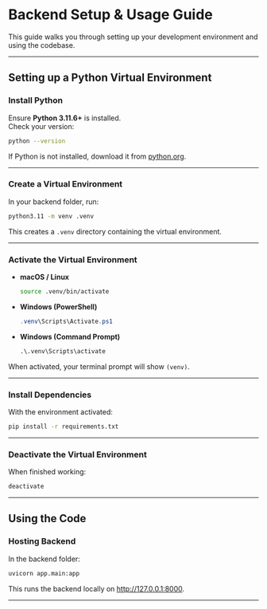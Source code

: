 # Backend Setup & Usage Guide

This guide walks you through setting up your development environment and using the codebase.

---

## Setting up a Python Virtual Environment

### Install Python
Ensure **Python 3.11.6+** is installed.  
Check your version:

```bash
python --version
```

If Python is not installed, download it from [python.org](https://www.python.org/downloads/).

---

### Create a Virtual Environment
In your backend folder, run:

```bash
python3.11 -m venv .venv
```

This creates a `.venv` directory containing the virtual environment.

---

### Activate the Virtual Environment

- **macOS / Linux**
  ```bash
  source .venv/bin/activate
  ```

- **Windows (PowerShell)**
  ```powershell
  .venv\Scripts\Activate.ps1
  ```

- **Windows (Command Prompt)**
  ```cmd
  .\.venv\Scripts\activate
  ```

When activated, your terminal prompt will show `(venv)`.

---

### Install Dependencies
With the environment activated:

```bash
pip install -r requirements.txt
```

---

### Deactivate the Virtual Environment
When finished working:

```bash
deactivate
```

---

## Using the Code

### Hosting Backend

In the backend folder:

```bash
uvicorn app.main:app
```

This runs the backend locally on http://127.0.0.1:8000.

---